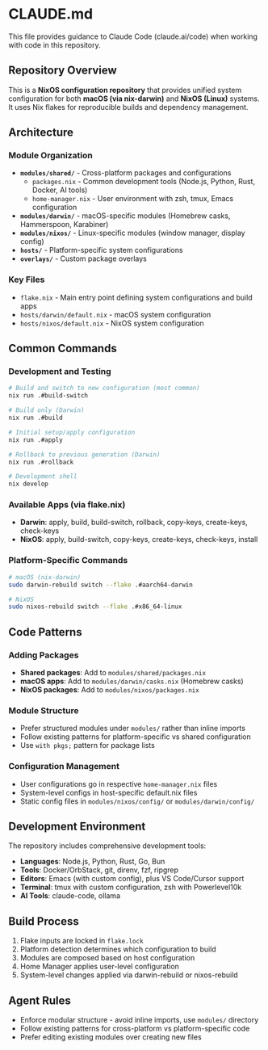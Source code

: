 # CLAUDE.md

This file provides guidance to Claude Code (claude.ai/code) when working with code in this repository.

## Repository Overview

This is a **NixOS configuration repository** that provides unified system configuration for both **macOS (via nix-darwin)** and **NixOS (Linux)** systems. It uses Nix flakes for reproducible builds and dependency management.

## Architecture

### Module Organization
- **`modules/shared/`** - Cross-platform packages and configurations
  - `packages.nix` - Common development tools (Node.js, Python, Rust, Docker, AI tools)
  - `home-manager.nix` - User environment with zsh, tmux, Emacs configuration
- **`modules/darwin/`** - macOS-specific modules (Homebrew casks, Hammerspoon, Karabiner)
- **`modules/nixos/`** - Linux-specific modules (window manager, display config)
- **`hosts/`** - Platform-specific system configurations
- **`overlays/`** - Custom package overlays

### Key Files
- `flake.nix` - Main entry point defining system configurations and build apps
- `hosts/darwin/default.nix` - macOS system configuration
- `hosts/nixos/default.nix` - NixOS system configuration

## Common Commands

### Development and Testing
```bash
# Build and switch to new configuration (most common)
nix run .#build-switch

# Build only (Darwin)
nix run .#build

# Initial setup/apply configuration
nix run .#apply

# Rollback to previous generation (Darwin)
nix run .#rollback

# Development shell
nix develop
```

### Available Apps (via flake.nix)
- **Darwin**: apply, build, build-switch, rollback, copy-keys, create-keys, check-keys
- **NixOS**: apply, build-switch, copy-keys, create-keys, check-keys, install

### Platform-Specific Commands
```bash
# macOS (nix-darwin)
sudo darwin-rebuild switch --flake .#aarch64-darwin

# NixOS
sudo nixos-rebuild switch --flake .#x86_64-linux
```

## Code Patterns

### Adding Packages
- **Shared packages**: Add to `modules/shared/packages.nix`
- **macOS apps**: Add to `modules/darwin/casks.nix` (Homebrew casks)
- **NixOS packages**: Add to `modules/nixos/packages.nix`

### Module Structure
- Prefer structured modules under `modules/` rather than inline imports
- Follow existing patterns for platform-specific vs shared configuration
- Use `with pkgs;` pattern for package lists

### Configuration Management
- User configurations go in respective `home-manager.nix` files
- System-level configs in host-specific default.nix files
- Static config files in `modules/nixos/config/` or `modules/darwin/config/`

## Development Environment

The repository includes comprehensive development tools:
- **Languages**: Node.js, Python, Rust, Go, Bun
- **Tools**: Docker/OrbStack, git, direnv, fzf, ripgrep
- **Editors**: Emacs (with custom config), plus VS Code/Cursor support
- **Terminal**: tmux with custom configuration, zsh with Powerlevel10k
- **AI Tools**: claude-code, ollama

## Build Process

1. Flake inputs are locked in `flake.lock`
2. Platform detection determines which configuration to build
3. Modules are composed based on host configuration
4. Home Manager applies user-level configuration
5. System-level changes applied via darwin-rebuild or nixos-rebuild

## Agent Rules

- Enforce modular structure - avoid inline imports, use `modules/` directory
- Follow existing patterns for cross-platform vs platform-specific code
- Prefer editing existing modules over creating new files